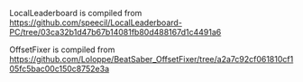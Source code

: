 LocalLeaderboard is compiled from https://github.com/speecil/LocalLeaderboard-PC/tree/03ca32b1d47b67b14081fb80d488167d1c4491a6

OffsetFixer is compiled from https://github.com/Loloppe/BeatSaber_OffsetFixer/tree/a2a7c92cf061810cf105fc5bac00c150c8752e3a